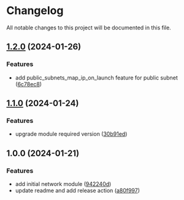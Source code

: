 # Changelog

All notable changes to this project will be documented in this file.

## [1.2.0](https://github.com/cawcaw253/terraform-aws-network/compare/v1.1.0...v1.2.0) (2024-01-26)


### Features

* add public_subnets_map_ip_on_launch feature for public subnet ([6c78ec8](https://github.com/cawcaw253/terraform-aws-network/commit/6c78ec82d87916bc2b2f8402d5d83d89c0393837))

## [1.1.0](https://github.com/cawcaw253/terraform-aws-network/compare/v1.0.0...v1.1.0) (2024-01-24)


### Features

* upgrade module required version ([30b91ed](https://github.com/cawcaw253/terraform-aws-network/commit/30b91ed776c5ef0447d1cac69a638b34ad5f9ace))

## 1.0.0 (2024-01-21)


### Features

* add initial network module ([942240d](https://github.com/cawcaw253/terraform-aws-network/commit/942240d73b530f055621f4185960ea76f574b1ce))
* update readme and add release action ([a80f997](https://github.com/cawcaw253/terraform-aws-network/commit/a80f997b1296f6b0bf022a85351bd060a5aa57e9))
